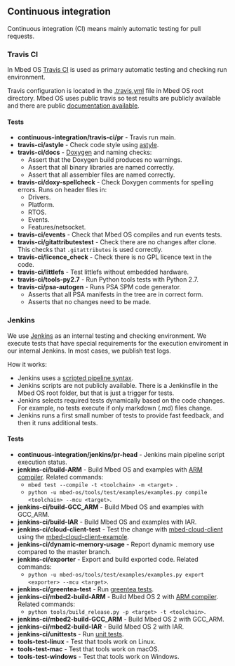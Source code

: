 <h2 id="ci">Continuous integration</h2>

Continuous integration (CI) means mainly automatic testing for pull requests.

### Travis CI

In Mbed OS [Travis CI](https://travis-ci.org/ARMmbed/mbed-os) is used as primary automatic testing and checking run environment.

Travis configuration is located in the [.travis.yml](https://github.com/ARMmbed/mbed-os/blob/master/.travis.yml) file in Mbed OS root directory. Mbed OS uses public travis so test results are publicly available and there are public [documentation available](https://docs.travis-ci.com/).

#### Tests

- **continuous-integration/travis-ci/pr** - Travis run main.
- **travis-ci/astyle** - Check code style using [astyle](http://astyle.sourceforge.net/).
- **travis-ci/docs** - [Doxygen](http://www.doxygen.org/) and naming checks:
   - Assert that the Doxygen build produces no warnings.
   - Assert that all binary libraries are named correctly.
   - Assert that all assembler files are named correctly.
- **travis-ci/doxy-spellcheck** - Check Doxygen comments for spelling errors. Runs on header files in:
   - Drivers.
   - Platform.
   - RTOS.
   - Events.
   - Features/netsocket.
- **travis-ci/events** - Check that Mbed OS compiles and run events tests.
- **travis-ci/gitattributestest** - Check there are no changes after clone. This checks that `.gitattributes` is used correctly.
- **travis-ci/licence_check** - Check there is no GPL licence text in the code.
- **travis-ci/littlefs** - Test littlefs without embedded hardware.
- **travis-ci/tools-py2.7** - Run Python tools tests with Python 2.7.
- **travis-ci/psa-autogen** - Runs PSA SPM code generator.
   - Asserts that all PSA manifests in the tree are in correct form.
   - Asserts that no changes need to be made.

### Jenkins

We use [Jenkins](https://jenkins.io/) as an internal testing and checking environment. We execute tests that have special requirements for the execution enviroment in our internal Jenkins. In most cases, we publish test logs.

How it works:

- Jenkins uses a [scripted pipeline syntax](https://jenkins.io/doc/book/pipeline/).
- Jenkins scripts are not publicly available. There is a Jenkinsfile in the Mbed OS root folder, but that is just a trigger for tests.
- Jenkins selects required tests dynamically based on the code changes. For example, no tests execute if only markdown (.md) files change.
- Jenkins runs a first small number of tests to provide fast feedback, and then it runs additional tests.

#### Tests

- **continuous-integration/jenkins/pr-head** - Jenkins main pipeline script execution status.
- **jenkins-ci/build-ARM** - Build Mbed OS and examples with [ARM compiler](https://developer.arm.com/products/software-development-tools/compilers/arm-compiler). Related commands:
   - `mbed test --compile -t <toolchain> -m <target> `.
   - `python -u mbed-os/tools/test/examples/examples.py compile <toolchain> --mcu <target>`.
- **jenkins-ci/build-GCC_ARM** - Build Mbed OS and examples with GCC_ARM.
- **jenkins-ci/build-IAR** - Build Mbed OS and examples with IAR.
- **jenkins-ci/cloud-client-test** - Test the change with [mbed-cloud-client](https://github.com/ARMmbed/mbed-cloud-client) using the [mbed-cloud-client-example](https://github.com/ARMmbed/mbed-cloud-client-example).
- **jenkins-ci/dynamic-memory-usage** - Report dynamic memory use compared to the master branch.
- **jenkins-ci/exporter** - Export and build exported code. Related commands:
   - `python -u mbed-os/tools/test/examples/examples.py export <exporter> --mcu <target>`.
- **jenkins-ci/greentea-test** - Run [greentea tests](../tools/greentea-testing-applications.html).
- **jenkins-ci/mbed2-build-ARM** - Build Mbed OS 2 with [ARM compiler](https://developer.arm.com/products/software-development-tools/compilers/arm-compiler). Related commands:
   - `python tools/build_release.py -p <target> -t <toolchain>`.
- **jenkins-ci/mbed2-build-GCC_ARM** - Build Mbed OS 2 with GCC_ARM.
- **jenkins-ci/mbed2-build-IAR** - Build Mbed OS 2 with IAR.
- **jenkins-ci/unittests** - Run [unit tests](../tools/unit-testing.html).
- **tools-test-linux** - Test that tools work on Linux.
- **tools-test-mac** - Test that tools work on macOS.
- **tools-test-windows** - Test that tools work on Windows.
